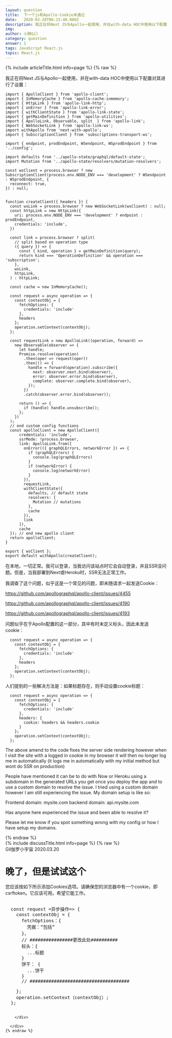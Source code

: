 ```yaml
---
layout: question
title:  下一个js和Apollo-Cookie未通过
date:   2020-03-20T06:15:40.000Z
description: 我正在将Next JS与Apollo一起使用，并在with-data HOC中使用以下配置对其进行了设置：import { ApolloClient ...
img: 
author: 小胖Gil
category: question
answer: 1
tags: JavaScript React.js
topic: React.js
---
```

<div class="article-root">
  <div class="article">
    {% include articleTitle.html info=page %}
    {% raw %}
    <div class="article-content"><p><font style="vertical-align: inherit;"><font style="vertical-align: inherit;">我正在将Next JS与Apollo一起使用，并在with-data HOC中使用以下配置对其进行了设置：</font></font></p>

<pre><code>import { ApolloClient } from 'apollo-client';<font></font>
import { InMemoryCache } from 'apollo-cache-inmemory';<font></font>
import { HttpLink } from 'apollo-link-http';<font></font>
import { onError } from 'apollo-link-error';<font></font>
import { withClientState } from 'apollo-link-state';<font></font>
import { getMainDefinition } from 'apollo-utilities';<font></font>
import { ApolloLink, Observable, split  } from 'apollo-link';<font></font>
import { WebSocketLink } from 'apollo-link-ws';<font></font>
import withApollo from 'next-with-apollo';<font></font>
import { SubscriptionClient } from 'subscriptions-transport-ws';<font></font>
<font></font>
import { endpoint, prodEndpoint, WSendpoint, WSprodEndpoint } from '../config';<font></font>
<font></font>
import defaults from '../apollo-state/graphql/default-state';<font></font>
import Mutation from '../apollo-state/resolvers/mutation-resolvers';<font></font>
<font></font>
const wsClient = process.browser ? new SubscriptionClient(process.env.NODE_ENV === 'development' ? WSendpoint : WSprodEndpoint, {<font></font>
  reconnect: true,<font></font>
}) : null;<font></font>
<font></font>
<font></font>
function createClient({ headers }) {<font></font>
  const wsLink = process.browser ? new WebSocketLink(wsClient) : null;<font></font>
  const httpLink = new HttpLink({<font></font>
    uri: process.env.NODE_ENV === 'development' ? endpoint : prodEndpoint,<font></font>
    credentials: 'include',<font></font>
  })<font></font>
<font></font>
  const link = process.browser ? split(<font></font>
    // split based on operation type<font></font>
    ({ query }) =&gt; {<font></font>
      const { kind, operation } = getMainDefinition(query);<font></font>
      return kind === 'OperationDefinition' &amp;&amp; operation === 'subscription';<font></font>
    },<font></font>
    wsLink,<font></font>
    httpLink,<font></font>
  ) : httpLink;<font></font>
<font></font>
  const cache = new InMemoryCache();<font></font>
<font></font>
  const request = async operation =&gt; {<font></font>
    const contextObj = {<font></font>
      fetchOptions: {<font></font>
        credentials: 'include'<font></font>
      },<font></font>
      headers<font></font>
    };<font></font>
    operation.setContext(contextObj);<font></font>
  }; <font></font>
<font></font>
  const requestLink = new ApolloLink((operation, forward) =&gt;<font></font>
    new Observable(observer =&gt; {<font></font>
      let handle;<font></font>
      Promise.resolve(operation)<font></font>
        .then(oper =&gt; request(oper))<font></font>
        .then(() =&gt; {<font></font>
          handle = forward(operation).subscribe({<font></font>
            next: observer.next.bind(observer),<font></font>
            error: observer.error.bind(observer),<font></font>
            complete: observer.complete.bind(observer),<font></font>
          });<font></font>
        })<font></font>
        .catch(observer.error.bind(observer));<font></font>
<font></font>
      return () =&gt; {<font></font>
        if (handle) handle.unsubscribe();<font></font>
      };<font></font>
    })<font></font>
  );<font></font>
  // end custom config functions<font></font>
  const apolloClient = new ApolloClient({<font></font>
      credentials: 'include',<font></font>
      ssrMode: !process.browser,<font></font>
      link: ApolloLink.from([<font></font>
        onError(({ graphQLErrors, networkError }) =&gt; {<font></font>
          if (graphQLErrors) {<font></font>
            console.log(graphQLErrors)<font></font>
          }<font></font>
          if (networkError) {<font></font>
            console.log(networkError)<font></font>
          }<font></font>
        }),<font></font>
        requestLink,<font></font>
        withClientState({<font></font>
          defaults, // default state<font></font>
          resolvers: {<font></font>
            Mutation // mutations<font></font>
          },<font></font>
          cache<font></font>
        }),<font></font>
        link<font></font>
      ]),<font></font>
      cache<font></font>
  }); // end new apollo client<font></font>
  return apolloClient;<font></font>
}<font></font>
<font></font>
export { wsClient };<font></font>
export default withApollo(createClient);<font></font>
</code></pre>

<p><font style="vertical-align: inherit;"><font style="vertical-align: inherit;">在本地，一切正常。</font><font style="vertical-align: inherit;">我可以登录，当我访问该站点时它会自动登录，并且SSR没问题。</font><font style="vertical-align: inherit;">但是，当我部署到Next或Heroku时，SSR无法正常工作。</font></font></p>

<p><font style="vertical-align: inherit;"><font style="vertical-align: inherit;">我调查了这个问题，似乎这是一个常见的问题，即未随请求一起发送Cookie：</font></font></p>

<p><a href="https://github.com/apollographql/apollo-client/issues/4455" rel="noreferrer"><font style="vertical-align: inherit;"><font style="vertical-align: inherit;">https://github.com/apollographql/apollo-client/issues/4455</font></font></a></p>

<p><a href="https://github.com/apollographql/apollo-client/issues/4190" rel="noreferrer"><font style="vertical-align: inherit;"><font style="vertical-align: inherit;">https://github.com/apollographql/apollo-client/issues/4190</font></font></a></p>

<p><a href="https://github.com/apollographql/apollo-client/issues/4193" rel="noreferrer"><font style="vertical-align: inherit;"><font style="vertical-align: inherit;">https://github.com/apollographql/apollo-client/issues/4193</font></font></a></p>

<p><font style="vertical-align: inherit;"><font style="vertical-align: inherit;">问题似乎在于Apollo配置的这一部分，其中有时未定义标头，因此未发送cookie：</font></font></p>

<pre><code>  const request = async operation =&gt; {<font></font>
    const contextObj = {<font></font>
      fetchOptions: {<font></font>
        credentials: 'include'<font></font>
      },<font></font>
      headers<font></font>
    };<font></font>
    operation.setContext(contextObj);<font></font>
  }; <font></font>
</code></pre>

<p><font style="vertical-align: inherit;"><font style="vertical-align: inherit;">人们提到的一些解决方法是：如果标题存在，则手动设置cookie标题：</font></font></p>

<pre><code>  const request = async operation =&gt; {<font></font>
    const contextObj = {<font></font>
      fetchOptions: {<font></font>
        credentials: 'include'<font></font>
      },<font></font>
      headers: {<font></font>
        cookie: headers &amp;&amp; headers.cookie<font></font>
      }<font></font>
    };<font></font>
    operation.setContext(contextObj);<font></font>
  }; <font></font>
</code></pre>

<p>The above amend to the code fixes the server side rendering however when I visit the site with a logged in cookie in my browser it will then no longer log me in automatically (it logs me in automatically with my initial method but wont do SSR on production)</p>

<p>People have mentioned it can be to do with Now or Heroku using a subdomain in the generated URLs you get once you deploy the app and to use a custom domain to resolve the issue. I tried using a custom domain however I am still experiencing the issue. My domain setup is like so:</p>

<p>Frontend domain: mysite.com
backend domain: api.mysite.com</p>

<p>Has anyone here experienced the issue and been able to resolve it? </p>

<p>Please let me know if you spot something wrong with my config or how I have setup my domains.</p></div>
    {% endraw %}
  </div>

  <div class="discuss-wrapper">
    {% include discussTitle.html info=page %}
    {% raw %}
    <div class="discuss-item">
        <div class="discuss-parent">
          <div class="discuss-meta">
            <span class="discuss-user">Gil伽罗小宇宙</span>
            <span class="discuss-time">2020.03.20</span>
          </div>
          <div class="discuss-comment"><h1><font style="vertical-align: inherit;"><font style="vertical-align: inherit;">晚了，但是试试这个</font></font></h1>

<p><font style="vertical-align: inherit;"><font style="vertical-align: inherit;">您应该按如下所示添加Cookies选项。</font><font style="vertical-align: inherit;">请确保您的浏览器中有一个cookie，即csrftoken。</font><font style="vertical-align: inherit;">它应该可用。</font><font style="vertical-align: inherit;">希望它能工作。</font></font></p>

<pre><font></font><font style="vertical-align: inherit;"><font style="vertical-align: inherit;">
  const request =异步操作=&gt; {</font></font><font></font><font style="vertical-align: inherit;"><font style="vertical-align: inherit;">
    const contextObj = {</font></font><font></font><font style="vertical-align: inherit;"><font style="vertical-align: inherit;">
      fetchOptions：{</font></font><font></font><font style="vertical-align: inherit;"><font style="vertical-align: inherit;">
        凭据：“包括”</font></font><font></font><font style="vertical-align: inherit;"><font style="vertical-align: inherit;">
      }，</font></font><font></font><font style="vertical-align: inherit;"><font style="vertical-align: inherit;">
      // ################更改此处##########</font></font><font></font><font style="vertical-align: inherit;"><font style="vertical-align: inherit;">
      标头：{</font></font><font></font><font style="vertical-align: inherit;"><font style="vertical-align: inherit;">
        ...标题</font></font><font></font><font style="vertical-align: inherit;"><font style="vertical-align: inherit;">
      }</font></font><font></font><font style="vertical-align: inherit;"><font style="vertical-align: inherit;">
      饼干： {</font></font><font></font><font style="vertical-align: inherit;"><font style="vertical-align: inherit;">
        ...饼干</font></font><font></font><font style="vertical-align: inherit;"><font style="vertical-align: inherit;">
      }</font></font><font></font><font style="vertical-align: inherit;"><font style="vertical-align: inherit;">
      // #####################################</font></font><font></font>
<font></font><font style="vertical-align: inherit;"><font style="vertical-align: inherit;">
    };</font></font><font></font><font style="vertical-align: inherit;"><font style="vertical-align: inherit;">
    operation.setContext（contextObj）;</font></font><font></font><font style="vertical-align: inherit;"><font style="vertical-align: inherit;">
  };</font></font><font></font>
<font></font>
</pre></div>
        </div>
        
      </div>
    {% endraw %}
  </div>
<div>
